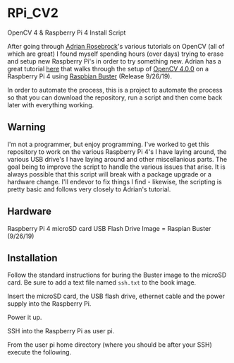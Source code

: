 # RPi_CV2
OpenCV 4 &amp; Raspberry Pi 4 Install Script

After going through [Adrian Rosebrock](https://www.pyimagesearch.com/author/adrian/)'s various tutorials on OpenCV (all of which are great) I found myself spending hours (over days) trying to erase and setup new Raspberry Pi's in order to try something new.  Adrian has a great tutorial [here](https://www.pyimagesearch.com/2019/09/16/install-opencv-4-on-raspberry-pi-4-and-raspbian-buster/) that walks through the setup of [OpenCV 4.0.0](https://github.com/opencv/opencv/tree/4.0.0) on a Raspberry Pi 4 using [Raspbian Buster](https://www.raspberrypi.org/downloads/raspbian/) (Release 9/26/19).  

In order to automate the process, this is a project to automate the process so that you can download the repository, run a script and then come back later with everything working.  

## Warning
I'm not a programmer, but enjoy programming.  I've worked to get this repository to work on the various Raspberry Pi 4's I have laying around, the various USB drive's I have laying around and other miscellanious parts.  The goal being to improve the script to handle the various issues that arise.  It is always possible that this script will break with a package upgrade or a hardware change.  I'll endevor to fix things I find - likewise, the scripting is pretty basic and follows very closely to Adrian's tutorial.

##  Hardware

Raspberry Pi 4
microSD card
USB Flash Drive
Image = Raspian Buster (9/26/19)

##  Installation

Follow the standard instructions for buring the Buster image to the microSD card.  Be sure to add a text file named `ssh.txt` to the book image.

Insert the microSD card, the USB flash drive, ethernet cable and the power supply into the Raspberry Pi.  

Power it up.

SSH into the Raspberry Pi as user pi.

From the user pi home directory (where you should be after your SSH) execute the following.

